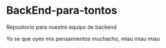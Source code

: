 # BackEnd-para-tontos
Repositorio para nuestro equipo de backend

Yo se que oyes mis pensamientos muchacho, miau miau miau
